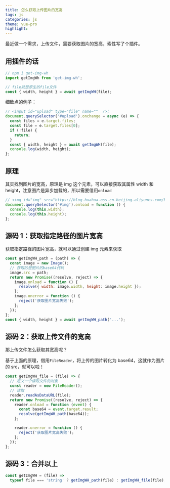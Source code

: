 ```yaml
---
title: 怎么获取上传图片的宽高
tags: js
categories: js
theme: vue-pro
highlight:
---
```


最近做一个需求，上传文件，需要获取图片的宽高，索性写了个插件。

## 用插件的话

```js
// npm i get-img-wh
import getImgWh from 'get-img-wh';

// file就是原生的file文件
const { width, height } = await getImgWH(file);
```

细致点的例子：

```js
// <input id="upload" type="file" name=""  />;
document.querySelector('#upload').onchange = async (e) => {
  const files = e.target.files;
  const file = e.target.files[0];
  if (!file) {
    return;
  }
  const { width, height } = await getImgWH(file);
  console.log(width, height);
};
```

## 原理

其实找到图片的宽高，原理是 img 这个元素，可以直接获取其属性 width 和 height，注意图片是异步加载的，所以需要借用`onload`

```js
// <img id="img" src="https://blog-huahua.oss-cn-beijing.aliyuncs.com/blog/code/demo.png">
document.querySelector('#img').onload = function () {
  console.log(this.width);
  console.log(this.height);
};
```

## 源码 1：获取指定路径的图片宽高

获取指定路径的图片宽高，就可以通过创建 img 元素来获取

```js
const getImgWH_path = (path) => {
  const image = new Image();
  // 获取的是图片的base64代码
  image.src = path;
  return new Promise((resolve, reject) => {
    image.onload = function () {
      resolve({ width: image.width, height: image.height });
    };
    image.onerror = function () {
      reject('获取图片宽高失败');
    };
  });
};
const { width, height } = await getImgWH_path('...');
```

## 源码 2：获取上传文件的宽高

那上传文件怎么获取其宽高呢？

基于上面的原理，借用`FileReader`，将上传的图片转化为 base64，这就作为图片的 src，就可以啦！

```js
const getImgWH_file = (file) => {
  // 定义一个读取文件的对象
  const reader = new FileReader();
  // 读取
  reader.readAsDataURL(file);
  return new Promise((resolve, reject) => {
    reader.onload = function (event) {
      const base64 = event.target.result;
      resolve(getImgWH_path(base64));
    };

    reader.onerror = function () {
      reject('获取图片宽高失败');
    };
  });
};
```

## 源码 3：合并以上

```js
const getImgWH = (file) =>
  typeof file === 'string' ? getImgWH_path(file) : getImgWH_file(file);
```
